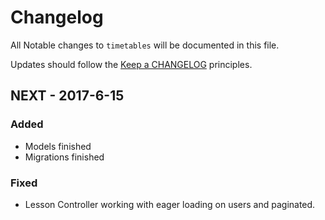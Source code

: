 # Changelog

All Notable changes to `timetables` will be documented in this file.

Updates should follow the [Keep a CHANGELOG](http://keepachangelog.com/) principles.

## NEXT - 2017-6-15

### Added
- Models finished
- Migrations finished

### Fixed
- Lesson Controller working with eager loading on users and paginated.

